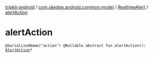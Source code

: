 [tripkit-android](../../index.md) / [com.skedgo.android.common.model](../index.md) / [RealtimeAlert](index.md) / [alertAction](./alert-action.md)

# alertAction

`@SerializedName("action") @Nullable abstract fun alertAction(): `[`AlertAction`](../-alert-action/index.md)`?`